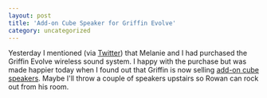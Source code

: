 ```yaml
---
layout: post
title: 'Add-on Cube Speaker for Griffin Evolve'
category: uncategorized
---
```


Yesterday I mentioned (via <a href="http://www.twitter.com/kirbyt">Twitter</a>) that Melanie and I had purchased the Griffin Evolve wireless sound system.  I happy with the purchase but was made happier today when I found out that Griffin is now selling <a href="http://www.ilounge.com/index.php/reviews/entry/griffin-evolve-add-on-cube-speaker-speaker-charging-base/">add-on cube speakers</a>.  Maybe I'll throw a couple of speakers upstairs so Rowan can rock out from his room.
